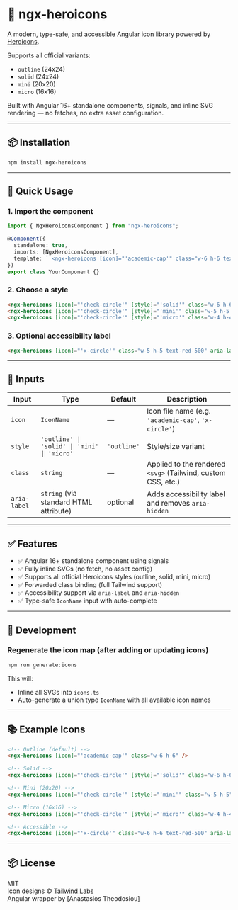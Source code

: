 # 🚀 ngx-heroicons

A modern, type-safe, and accessible Angular icon library powered by [Heroicons](https://heroicons.com).

Supports all official variants:

- `outline` (24x24)
- `solid` (24x24)
- `mini` (20x20)
- `micro` (16x16)

Built with Angular 16+ standalone components, signals, and inline SVG rendering — no fetches, no extra asset configuration.

---

## 📦 Installation

```bash
npm install ngx-heroicons
```

---

## 🚀 Quick Usage

### 1. Import the component

```ts
import { NgxHeroiconsComponent } from "ngx-heroicons";

@Component({
  standalone: true,
  imports: [NgxHeroiconsComponent],
  template: ` <ngx-heroicons [icon]="'academic-cap'" class="w-6 h-6 text-blue-500" /> `,
})
export class YourComponent {}
```

### 2. Choose a style

```html
<ngx-heroicons [icon]="'check-circle'" [style]="'solid'" class="w-6 h-6 text-green-500" />
<ngx-heroicons [icon]="'check-circle'" [style]="'mini'" class="w-5 h-5 text-green-500" />
<ngx-heroicons [icon]="'check-circle'" [style]="'micro'" class="w-4 h-4 text-green-500" />
```

### 3. Optional accessibility label

```html
<ngx-heroicons [icon]="'x-circle'" class="w-5 h-5 text-red-500" aria-label="Close icon" />
```

---

## 🧠 Inputs

| Input        | Type                                        | Default     | Description                                                  |
| ------------ | ------------------------------------------- | ----------- | ------------------------------------------------------------ |
| `icon`       | `IconName`                                  | —           | Icon file name (e.g. `'academic-cap'`, `'x-circle'`)         |
| `style`      | `'outline' \| 'solid' \| 'mini' \| 'micro'` | `'outline'` | Style/size variant                                           |
| `class`      | `string`                                    | —           | Applied to the rendered `<svg>` (Tailwind, custom CSS, etc.) |
| `aria-label` | `string` (via standard HTML attribute)      | optional    | Adds accessibility label and removes `aria-hidden`           |

---

## ✅ Features

- ✅ Angular 16+ standalone component using signals
- ✅ Fully inline SVGs (no fetch, no asset config)
- ✅ Supports all official Heroicons styles (outline, solid, mini, micro)
- ✅ Forwarded class binding (full Tailwind support)
- ✅ Accessibility support via `aria-label` and `aria-hidden`
- ✅ Type-safe `IconName` input with auto-complete

---

## 🔧 Development

### Regenerate the icon map (after adding or updating icons)

```bash
npm run generate:icons
```

This will:

- Inline all SVGs into `icons.ts`
- Auto-generate a union type `IconName` with all available icon names

---

## 📚 Example Icons

```html
<!-- Outline (default) -->
<ngx-heroicons [icon]="'academic-cap'" class="w-6 h-6" />

<!-- Solid -->
<ngx-heroicons [icon]="'check-circle'" [style]="'solid'" class="w-6 h-6" />

<!-- Mini (20x20) -->
<ngx-heroicons [icon]="'check-circle'" [style]="'mini'" class="w-5 h-5" />

<!-- Micro (16x16) -->
<ngx-heroicons [icon]="'check-circle'" [style]="'micro'" class="w-4 h-4" />

<!-- Accessible -->
<ngx-heroicons [icon]="'x-circle'" class="w-6 h-6 text-red-500" aria-label="Close" />
```

---

## 📦 License

MIT  
Icon designs © [Tailwind Labs](https://github.com/tailwindlabs/heroicons)  
Angular wrapper by [Anastasios Theodosiou]

```

```
